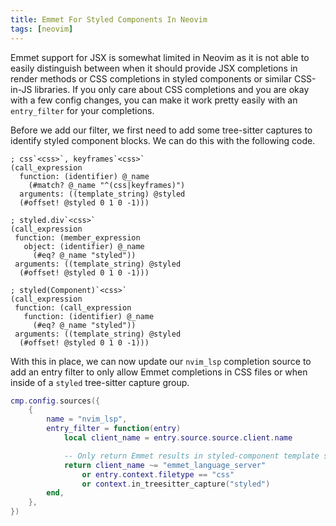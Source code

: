 ```yaml
---
title: Emmet For Styled Components In Neovim
tags: [neovim]
---
```


Emmet support for JSX is somewhat limited in Neovim as it is not able to
easily distinguish between when it should provide JSX completions in render
methods or CSS completions in styled components or similar CSS-in-JS
libraries. If you only care about CSS completions and you are okay with a
few config changes, you can make it work pretty easily with an
`entry_filter` for your completions.

Before we add our filter, we first need to add some tree-sitter captures to
identify styled component blocks. We can do this with the following code.

```query ~/.config/nvim/queries/ecma/highlights.scm
; css`<css>`, keyframes`<css>`
(call_expression
  function: (identifier) @_name
    (#match? @_name "^(css|keyframes)")
  arguments: ((template_string) @styled
  (#offset! @styled 0 1 0 -1)))

; styled.div`<css>`
(call_expression
 function: (member_expression
   object: (identifier) @_name
     (#eq? @_name "styled"))
 arguments: ((template_string) @styled
  (#offset! @styled 0 1 0 -1)))

; styled(Component)`<css>`
(call_expression
 function: (call_expression
   function: (identifier) @_name
     (#eq? @_name "styled"))
 arguments: ((template_string) @styled
  (#offset! @styled 0 1 0 -1)))
```

With this in place, we can now update our `nvim_lsp` completion source to
add an entry filter to only allow Emmet completions in CSS files or when
inside of a `styled` tree-sitter capture group.

```lua
cmp.config.sources({
    {
        name = "nvim_lsp",
        entry_filter = function(entry)
            local client_name = entry.source.source.client.name

            -- Only return Emmet results in styled-component template strings
            return client_name ~= "emmet_language_server"
                or entry.context.filetype == "css"
                or context.in_treesitter_capture("styled")
        end,
    },
})
```
